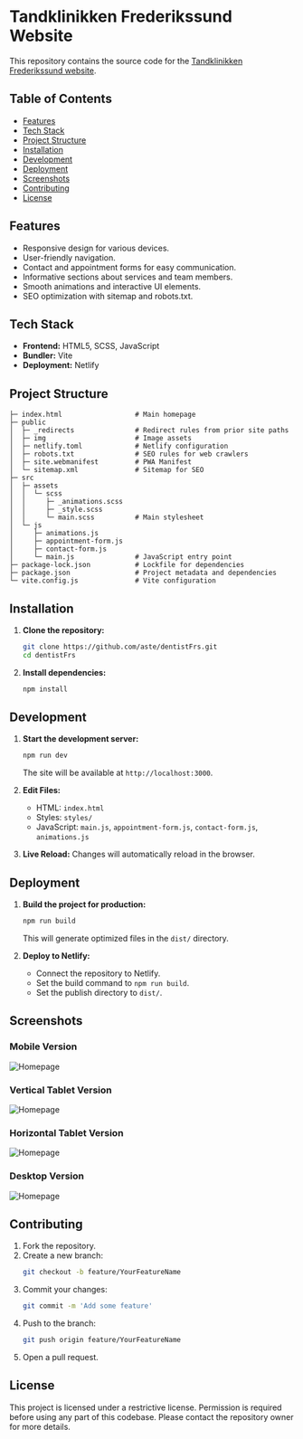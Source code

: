 # Tandklinikken Frederikssund Website

This repository contains the source code for the [Tandklinikken Frederikssund website](https://tandklinikken-frederikssund.dk/).

## Table of Contents
- [Features](#features)
- [Tech Stack](#tech-stack)
- [Project Structure](#project-structure)
- [Installation](#installation)
- [Development](#development)
- [Deployment](#deployment)
- [Screenshots](#screenshots)
- [Contributing](#contributing)
- [License](#license)

## Features
- Responsive design for various devices.
- User-friendly navigation.
- Contact and appointment forms for easy communication.
- Informative sections about services and team members.
- Smooth animations and interactive UI elements.
- SEO optimization with sitemap and robots.txt.

## Tech Stack
- **Frontend:** HTML5, SCSS, JavaScript
- **Bundler:** Vite
- **Deployment:** Netlify


## Project Structure
```
├─ index.html                  # Main homepage
├─ public
│  ├─ _redirects               # Redirect rules from prior site paths
│  ├─ img                      # Image assets
│  ├─ netlify.toml             # Netlify configuration
│  ├─ robots.txt               # SEO rules for web crawlers
│  ├─ site.webmanifest         # PWA Manifest
│  └─ sitemap.xml              # Sitemap for SEO
├─ src
│  ├─ assets
│  │  └─ scss
│  │     ├─ _animations.scss
│  │     ├─ _style.scss        
│  │     └─ main.scss          # Main stylesheet
│  └─ js
│     ├─ animations.js
│     ├─ appointment-form.js
│     ├─ contact-form.js
│     └─ main.js               # JavaScript entry point 
├─ package-lock.json           # Lockfile for dependencies
├─ package.json                # Project metadata and dependencies
└─ vite.config.js              # Vite configuration
```              

## Installation

1. **Clone the repository:**
   ```bash
   git clone https://github.com/aste/dentistFrs.git
   cd dentistFrs
   ```
2. **Install dependencies:**
   ```bash
   npm install
   ```

## Development

1. **Start the development server:**
   ```bash
   npm run dev
   ```
   The site will be available at `http://localhost:3000`.

2. **Edit Files:**
   - HTML: `index.html`
   - Styles: `styles/`
   - JavaScript: `main.js`, `appointment-form.js`, `contact-form.js`, `animations.js`

3. **Live Reload:** Changes will automatically reload in the browser.

## Deployment

1. **Build the project for production:**
   ```bash
   npm run build
   ```
   This will generate optimized files in the `dist/` directory.

2. **Deploy to Netlify:**
   - Connect the repository to Netlify.
   - Set the build command to `npm run build`.
   - Set the publish directory to `dist/`.

## Screenshots

### Mobile Version
![Homepage](assets/img/screenshots/mobile.webp)

### Vertical Tablet Version
![Homepage](assets/img/screenshots/tablet-vertical.webp)

### Horizontal Tablet Version
![Homepage](assets/img/screenshots/tablet-horizontal.webp)

### Desktop Version
![Homepage](assets/img/screenshots/desktop.webp)

## Contributing

1. Fork the repository.
2. Create a new branch:
   ```bash
   git checkout -b feature/YourFeatureName
   ```
3. Commit your changes:
   ```bash
   git commit -m 'Add some feature'
   ```
4. Push to the branch:
   ```bash
   git push origin feature/YourFeatureName
   ```
5. Open a pull request.

## License

This project is licensed under a restrictive license. Permission is required before using any part of this codebase. Please contact the repository owner for more details.


